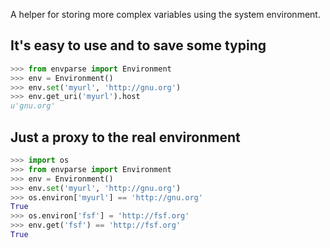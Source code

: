 A helper for storing more complex variables using the system environment.

## It's easy to use and to save some typing

```python
>>> from envparse import Environment
>>> env = Environment()
>>> env.set('myurl', 'http://gnu.org')
>>> env.get_uri('myurl').host
u'gnu.org'
```

## Just a proxy to the real environment

```python
>>> import os
>>> from envparse import Environment
>>> env = Environment()
>>> env.set('myurl', 'http://gnu.org')
>>> os.environ['myurl'] == 'http://gnu.org'
True
>>> os.environ['fsf'] = 'http://fsf.org'
>>> env.get('fsf') == 'http://fsf.org'
True
```
